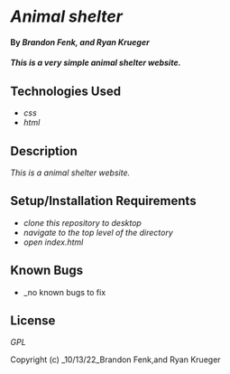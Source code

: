 
# _Animal shelter_

#### By _**Brandon Fenk, and Ryan Krueger**_

#### _This is a very simple animal shelter website._

## Technologies Used

* _css_
* _html_


## Description

_This is a animal shelter website._

## Setup/Installation Requirements

* _clone this repository to desktop_
* _navigate to the top level of the directory_
* _open index.html_


## Known Bugs

* _no known bugs to fix

## License

_GPL_

Copyright (c) _10/13/22_Brandon Fenk,and Ryan Krueger